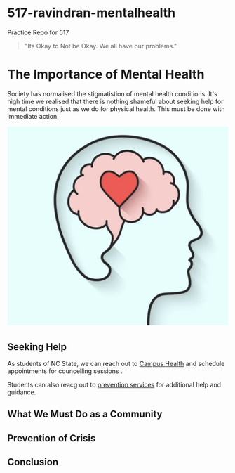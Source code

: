 # 517-ravindran-mentalhealth
Practice Repo for 517

> "Its Okay to Not be Okay. We all have our problems."

# The Importance of Mental Health 

Society has normalised the stigmatistion of mental health conditions. It's high time we realised that there is nothing shameful about seeking help for mental conditions just as we do for physical health. This must be done with immediate action. 

![mentalhealth](images/mentalhealth.jpeg)

## Seeking Help

As students of NC State, we can reach out to
[Campus Health](https://counseling.dasa.ncsu.edu/) and schedule appointments for councelling sessions . 

Students can also reacg out to [prevention services](https://prevention.dasa.ncsu.edu/) for additional help and guidance. 

## What We Must Do as a Community 

## Prevention of Crisis

## Conclusion 

